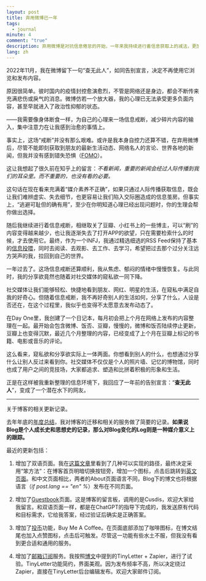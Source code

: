 ```yaml
---
layout: post
title: 弃用微博已一年
tags:
  - journal
minute: 4
comment: "true"
description: 弃用微博是对抗信息倦怠的开始，一年来我持续进行着信息获取上的减法，更加专注在能够治愈自己的事情上，包括阅读、观影、工作、学习等。与此同时，当我不再痴迷于别人发布了什么，我似乎也不愿去分享什么了。这么看来，社交媒体不仅仅是照片墙，更是人们的竞技场。此外，本文还记录博客更新的情况。
lang: zh
---
```

2022年11月，我在微博留下一句“查无此人”，如同告别宣言，决定不再使用它浏览和发布内容。

原因很简单。彼时国内的疫情封控愈演愈烈，不管是网络还是身边，都会不断传来充满悲伤或戾气的消息。微博仿若一个放大器，我的心理已无法承受更多负面内容，甚至早就进入了政治性抑郁的状态。

——我需要像身体断食一样，为自己的心理来一场信息戒断，减少碎片内容的输入，集中注意力在让我感到治愈的事情上。

事实上，这场“戒断”并没有那么艰难。或许是我本身自控力还算不错，在弃用微博后，尽管不能即刻获取到朋友的最新生活动态、网络名人的言论、世界各地的新闻，但我并没有感到错失恐惧（[FOMO](https://memozine.me/2021/09/16/fomo-and-ifs)）。

这让我想起了很久前在知乎上的留言：*不看新闻，重要的新闻会经过人际传播到我们的耳朵里。而不重要的，也没有看的必要。*

这句话在现在看来充满着“媒介素养不正确”，如果只通过人际传播获取信息，既会让我们难辨虚实、失去细节，也更容易让我们陷入交际圈造成的信息茧房。但事实上，“逃避可耻但的确有用”，至少在你明知道心理已经出现问题时，你的生理会帮你做出选择。

随后我继续进行着信息戒断，相继取关了豆瓣、小红书上的一些博主，可以“刷”的内容变得越来越少，也让我逐渐失去了打开APP的欲望，只在需要检索什么的时候，才去使用它。最终，作为一个INFJ，我通过精选细选的RSS Feed保持了基本的[信息投喂](https://memozine.me/2023/06/02/my-digital-toolbox#资讯工具)，同时去阅读、去观影、去工作、去学习，希望把过去那个过分关注远方哭声的我，拉回到自己的世界。

一年过去了。这场信息戒断还算顺利，我从焦虑、郁闷的情绪中慢慢恢复。与此同时，我的分享欲竟然也随着对社交媒体的窥私欲一同下降。

社交媒体让我们能够轻松、快捷地看到朋友、网红、明星的生活，在窥私中满足自我的好奇心。但随着信息戒断，我不再好奇别人的生活如何，分享了什么，人设是否还在，在这个过程里，我似乎也变得不太愿意去发布动态了。

在Day One里，我创建了一个日记本，每月初会把上个月在网络上发布的内容整理在一起。最开始会包含微博、饭否、豆瓣，慢慢的，微博和饭否陆续停止更新，豆瓣上也变得沉默，最近几个月整理的内容，已经变成了上个月在豆瓣上标记的书籍、电影或音乐的评论。

这么看来，窥私欲和分享欲实际上一体两面。你想看到别人的什么，也想通过分享什么让别人反过来看到你。社交媒体不仅仅是个人的照片墙、记忆的博物馆，同时也成了用户之间的竞技场，大家都追求、塑造和比拼着积极的形象和生活。

正是在这样被我重新整理的信息环境下，我回应了一年前的告别宣言：“**查无此人**”，变成了一个潜在水下的网友。

---

关于博客的相关更新记录。

去年年底的[年度总结](https://memozine.me/2022/12/31/the-tail-of-2022)，我对博客的迁移和相关的服务做了简要的记录。**如果说Blog是个人成长史和思想史的记录，那么对Blog变化的Log则是一种媒介意义上的跟踪。**

最近的更新包括：

1. 增加了双语页面。我在[这篇文章](https://slowlythinking.github.io/2019/07/BlogWriting_Bilingual_Site_with_jekyll/)里看到了几种可以实现的路径，最终决定采用“笨方法”：在博客首页明暗切换按钮旁，增加一个图标，点击后跳转到[英文页面](https://memozine.me/en/)。和中文页面相比，两者的About页面语言不同，Blog下的博文也将根据语言（*if post.lang == "en" %*）发布在不同页面。

2. 增加了[Guestbook](https://memozine.me/guestbook/)页面。这是博客的留言板，调用的是Cusdis，欢迎大家给我留言。和双语页面一样，都是在ChatGPT的指导下完成的，我发送原有代码和目标需求，它给我答案，经过验证后确实是正确答案。

3. 增加了[投币](https://www.buymeacoffee.com/memozine)功能，Buy Me A Coffee。在页面底部添加了咖啡图标，在博文结尾也加入点赞图标，点击后可触发。尽管这一功能有些水土不服，但我没有看到更合适和通用的服务。

4. 增加了[邮箱订阅](https://memozine.me/zh/subscribe/)服务。我按照[博文](https://irithys.com/p/blog-newsletter/)中提到的TinyLetter + Zapier，进行了试验。TinyLetter功能简约，界面美观。因为发布频率不高，所以决定绕过Zapier，直接在TinyLetter后台编辑发布。欢迎大家邮件订阅。
